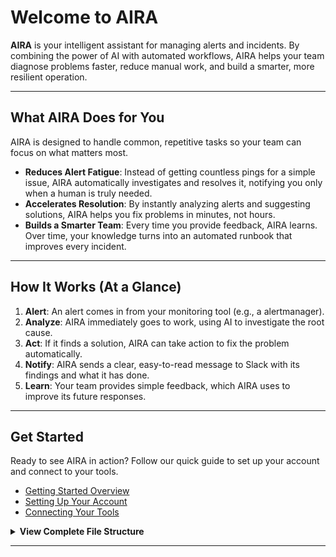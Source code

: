 # Welcome to AIRA

**AIRA** is your intelligent assistant for managing alerts and incidents. By combining the power of AI with automated workflows, AIRA helps your team diagnose problems faster, reduce manual work, and build a smarter, more resilient operation.

---

## What AIRA Does for You

AIRA is designed to handle common, repetitive tasks so your team can focus on what matters most.

* **Reduces Alert Fatigue**: Instead of getting countless pings for a simple issue, AIRA automatically investigates and resolves it, notifying you only when a human is truly needed.
* **Accelerates Resolution**: By instantly analyzing alerts and suggesting solutions, AIRA helps you fix problems in minutes, not hours.
* **Builds a Smarter Team**: Every time you provide feedback, AIRA learns. Over time, your knowledge turns into an automated runbook that improves every incident.

---

## How It Works (At a Glance)
1.  **Alert**: An alert comes in from your monitoring tool (e.g., a alertmanager).
2.  **Analyze**: AIRA immediately goes to work, using AI to investigate the root cause.
3.  **Act**: If it finds a solution, AIRA can take action to fix the problem automatically.
4.  **Notify**: AIRA sends a clear, easy-to-read message to Slack with its findings and what it has done.
5.  **Learn**: Your team provides simple feedback, which AIRA uses to improve its future responses.

---

## Get Started

Ready to see AIRA in action? Follow our quick guide to set up your account and connect to your tools.

* [Getting Started Overview](getting-started/overview.md)
* [Setting Up Your Account](getting-started/setup.md)
* [Connecting Your Tools](getting-started/integrations.md)


<details>
<summary><b>View Complete File Structure</b></summary>

1. [index.md](index.md)
2. [getting-started.md](getting-started.md)
3. **architecture**\
    A. [overview.md](architecture/1_overview.md)\
    B. [workflow-graph.md](architecture/2_workflow-graph.md)\
    C. [components.md](architecture/3_components.md)\
    D. [data-flow.md](architecture/4_data-flow.md)
4. **usage**\
    A. [running.md](usage/1_running.md)\
    B. [configuration.md](usage/2_configuration.md)\
    C. [extending.md](usage/3_extending.md)
5. **reference**\
    A. [api.md](reference/1_api.md)\
    B. [cli.md](reference/2_cli.md)\
    C. [schema.md](reference/3_schema.md)
6. **agents**\
    A. [kubernetes.md](agent/1_kubernetes.md)\
    B. [custom-agent.md](agent/2_custom-agent.md)   

</details>

---
